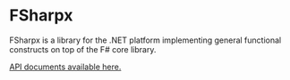 FSharpx
=======================

FSharpx is a library for the .NET platform implementing general functional constructs on top of the F# core library.

<a href="http://fsprojects.github.io/FSharpx" target="_blank">API documents available here.</a>
